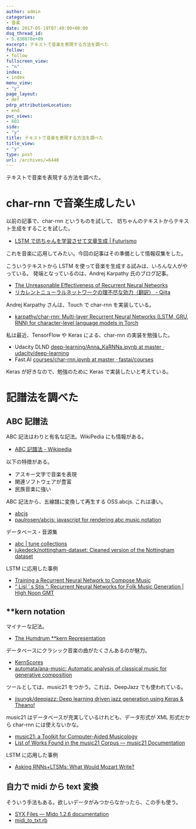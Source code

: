 ```yaml
---
author: admin
categories:
- 音楽
date: 2017-05-19T07:49:00+00:00
dsq_thread_id:
- 5.830878e+09
excerpt: テキストで音楽を表現する方法を調べた
follow:
- follow
fullscreen_view:
- "n"
index:
- index
menu_view:
- "y"
page_layout:
- def
pdrp_attributionLocation:
- end
pvc_views:
- 601
side:
- "y"
title: テキストで音楽を表現する方法を調べた
title_view:
- "y"
type: post
url: /archives/=6448
---
```


テキストで音楽を表現する方法を調べた。

char-rnn で音楽生成したい
=========================

以前の記事で、char-rnn というものを試して、
坊ちゃんのテキストからテキスト生成をすることを試した。

-   [LSTM で坊ちゃんを学習させて文章生成 |
    Futurismo](https://futurismo.biz/archives/6385)

これを音楽に応用してみたい。今回の記事はその準備として情報収集をした。

こういうテキストから LSTM
を使って音楽を生成する試みは、いろんな人がやっている。
発端となっているのは、Andrej Karpathy 氏のブログ記事。

-   [The Unreasonable Effectiveness of Recurrent Neural
    Networks](https://karpathy.github.io/2015/05/21/rnn-effectiveness/)
-   [リカレントニューラルネットワークの理不尽な効力（翻訳） -
    Qiita](https://qiita.com/KojiOhki/items/397f157342e0def06a9b)

Andrej Karpathy さんは、Touch で char-rnn を実装している。

-   [karpathy/char-rnn: Multi-layer Recurrent Neural Networks (LSTM,
    GRU, RNN) for character-level language models in
    Torch](https://github.com/karpathy/char-rnn)

私は最近、TensorFlow や Keras による、char-rnn の実装を勉強した。

-   Udacity DLND [deep-learning/Anna\_KaRNNa.ipynb at master ·
    udacity/deep-learning](https://github.com/udacity/deep-learning/blob/master/intro-to-rnns/Anna_KaRNNa.ipynb)
-   Fast.AI [courses/char-rnn.ipynb at master ·
    fastai/courses](https://github.com/fastai/courses/blob/master/deeplearning1/nbs/char-rnn.ipynb)

Keras が好きなので、勉強のために Keras で実装したいと考えている。

記譜法を調べた
==============

ABC 記譜法
----------

ABC 記法はわりと有名な記法。WikiPedia にも情報がある。

-   [ABC 記譜法 -
    Wikipedia](https://ja.wikipedia.org/wiki/ABC%E8%A8%98%E8%AD%9C%E6%B3%95)

以下の特徴がある。

-   アスキー文字で音楽を表現
-   関連ソフトウェアが豊富
-   民族音楽に強い

ABC 記法から、五線譜に変換して再生する OSS.abcjs. これは凄い。

-   [abcjs](https://abcjs.net/)
-   [paulrosen/abcjs: javascript for rendering abc music
    notation](https://github.com/paulrosen/abcjs)

データベース・音源集

-   [abc | tune collections](https://abcnotation.com/tunes)
-   [jukedeck/nottingham-dataset: Cleaned version of the Nottingham
    dataset](https://github.com/jukedeck/nottingham-dataset)

LSTM に応用した事例

-   [Training a Recurrent Neural Network to Compose
    Music](https://maraoz.com/2016/02/02/abc-rnn/)
-   [“ Lisl ’ s Stis ”: Recurrent Neural Networks for Folk Music
    Generation | High Noon
    GMT](https://highnoongmt.wordpress.com/2015/05/22/lisls-stis-recurrent-neural-networks-for-folk-music-generation/)

\*\*kern notation
-----------------

マイナーな記法。

-   [The Humdrum \*\*kern
    Representation](https://www.music-cog.ohio-state.edu/Humdrum/representations/kern.html)

データベースにクラシック音楽の曲がたくさんあるのが魅力。

-   [KernScores](https://kern.humdrum.org/)
-   [automata/ana-music: Automatic analysis of classical music for
    generative composition](https://github.com/automata/ana-music)

ツールとしては、music21 をつかう。これは、DeepJazz でも使われている。

-   [jisungk/deepjazz: Deep learning driven jazz generation using Keras
    & Theano!](https://github.com/jisungk/deepjazz)

music21 はデータベースが充実しているけれども、データ形式が XML
形式だから char-rnn には使えないかな。

-   [music21: a Toolkit for Computer-Aided
    Musicology](https://web.mit.edu/music21/)
-   [List of Works Found in the music21 Corpus — music21
    Documentation](https://web.mit.edu/music21/doc/about/referenceCorpus.html)

LSTM に応用した事例

-   [Asking RNNs+LTSMs: What Would Mozart
    Write?](https://www.wise.io/tech/asking-rnn-and-ltsm-what-would-mozart-write)

自力で midi から text 変換
--------------------------

そういう手法もある。欲しいデータがみつからなかったら、この手も使う。

-   [SYX Files — Mido 1.2.6
    documentation](https://mido.readthedocs.io/en/latest/syx.html)
-   [midi\_to\_txt.rb](https://gist.github.com/dtinth/28916cc8bb668bd131c08c61c4b1f200)
